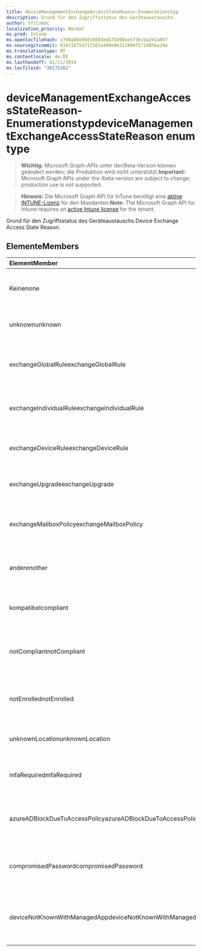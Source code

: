 ```yaml
---
title: deviceManagementExchangeAccessStateReason-Enumerationstyp
description: Grund für den Zugriffsstatus des Geräteaustauschs.
author: tfitzmac
localization_priority: Normal
ms.prod: Intune
ms.openlocfilehash: c788a08e09816683ed575898ee5f36cba241a8bf
ms.sourcegitcommit: 03421b75d717101a499e0b311890f5714056e29e
ms.translationtype: MT
ms.contentlocale: de-DE
ms.lasthandoff: 02/21/2019
ms.locfileid: "30175262"
---
```

# <a name="devicemanagementexchangeaccessstatereason-enum-type"></a><span data-ttu-id="f1a61-103">deviceManagementExchangeAccessStateReason-Enumerationstyp</span><span class="sxs-lookup"><span data-stu-id="f1a61-103">deviceManagementExchangeAccessStateReason enum type</span></span>

> <span data-ttu-id="f1a61-104">**Wichtig:** Microsoft Graph-APIs unter der/Beta-Version können geändert werden; die Produktion wird nicht unterstützt.</span><span class="sxs-lookup"><span data-stu-id="f1a61-104">**Important:** Microsoft Graph APIs under the /beta version are subject to change; production use is not supported.</span></span>

> <span data-ttu-id="f1a61-105">**Hinweis:** Die Microsoft Graph-API für InTune benötigt eine [aktive INTUNE-Lizenz](https://go.microsoft.com/fwlink/?linkid=839381) für den Mandanten.</span><span class="sxs-lookup"><span data-stu-id="f1a61-105">**Note:** The Microsoft Graph API for Intune requires an [active Intune license](https://go.microsoft.com/fwlink/?linkid=839381) for the tenant.</span></span>

<span data-ttu-id="f1a61-106">Grund für den Zugriffsstatus des Geräteaustauschs.</span><span class="sxs-lookup"><span data-stu-id="f1a61-106">Device Exchange Access State Reason.</span></span>

## <a name="members"></a><span data-ttu-id="f1a61-107">Elemente</span><span class="sxs-lookup"><span data-stu-id="f1a61-107">Members</span></span>
|<span data-ttu-id="f1a61-108">Element</span><span class="sxs-lookup"><span data-stu-id="f1a61-108">Member</span></span>|<span data-ttu-id="f1a61-109">Wert</span><span class="sxs-lookup"><span data-stu-id="f1a61-109">Value</span></span>|<span data-ttu-id="f1a61-110">Beschreibung</span><span class="sxs-lookup"><span data-stu-id="f1a61-110">Description</span></span>|
|:---|:---|:---|
|<span data-ttu-id="f1a61-111">Keine</span><span class="sxs-lookup"><span data-stu-id="f1a61-111">none</span></span>|<span data-ttu-id="f1a61-112">0</span><span class="sxs-lookup"><span data-stu-id="f1a61-112">0</span></span>|<span data-ttu-id="f1a61-113">Kein aus Exchange ermittelter Zugriffsstatus Grund</span><span class="sxs-lookup"><span data-stu-id="f1a61-113">No access state reason discovered from Exchange</span></span>|
|<span data-ttu-id="f1a61-114">unknown</span><span class="sxs-lookup"><span data-stu-id="f1a61-114">unknown</span></span>|<span data-ttu-id="f1a61-115">1</span><span class="sxs-lookup"><span data-stu-id="f1a61-115">1</span></span>|<span data-ttu-id="f1a61-116">UnBekannter Zugriffsstatus Grund</span><span class="sxs-lookup"><span data-stu-id="f1a61-116">Unknown access state reason</span></span>|
|<span data-ttu-id="f1a61-117">exchangeGlobalRule</span><span class="sxs-lookup"><span data-stu-id="f1a61-117">exchangeGlobalRule</span></span>|<span data-ttu-id="f1a61-118">2</span><span class="sxs-lookup"><span data-stu-id="f1a61-118">2</span></span>|<span data-ttu-id="f1a61-119">Von der globalen Exchange-Regel festgelegter Zugriffsstatus</span><span class="sxs-lookup"><span data-stu-id="f1a61-119">Access state determined by Exchange Global rule</span></span>|
|<span data-ttu-id="f1a61-120">exchangeIndividualRule</span><span class="sxs-lookup"><span data-stu-id="f1a61-120">exchangeIndividualRule</span></span>|<span data-ttu-id="f1a61-121">3</span><span class="sxs-lookup"><span data-stu-id="f1a61-121">3</span></span>|<span data-ttu-id="f1a61-122">Von Exchange Individual Rule festgelegter Zugriffsstatus</span><span class="sxs-lookup"><span data-stu-id="f1a61-122">Access state determined by Exchange Individual rule</span></span>|
|<span data-ttu-id="f1a61-123">exchangeDeviceRule</span><span class="sxs-lookup"><span data-stu-id="f1a61-123">exchangeDeviceRule</span></span>|<span data-ttu-id="f1a61-124">4</span><span class="sxs-lookup"><span data-stu-id="f1a61-124">4</span></span>|<span data-ttu-id="f1a61-125">Von der Exchange-Geräteregel festgelegter Zugriffsstatus</span><span class="sxs-lookup"><span data-stu-id="f1a61-125">Access state determined by Exchange Device rule</span></span>|
|<span data-ttu-id="f1a61-126">exchangeUpgrade</span><span class="sxs-lookup"><span data-stu-id="f1a61-126">exchangeUpgrade</span></span>|<span data-ttu-id="f1a61-127">5</span><span class="sxs-lookup"><span data-stu-id="f1a61-127">5</span></span>|<span data-ttu-id="f1a61-128">Zugriffsstatus aufgrund des Exchange-Upgrades</span><span class="sxs-lookup"><span data-stu-id="f1a61-128">Access state due to Exchange upgrade</span></span>|
|<span data-ttu-id="f1a61-129">exchangeMailboxPolicy</span><span class="sxs-lookup"><span data-stu-id="f1a61-129">exchangeMailboxPolicy</span></span>|<span data-ttu-id="f1a61-130">6</span><span class="sxs-lookup"><span data-stu-id="f1a61-130">6</span></span>|<span data-ttu-id="f1a61-131">Von Exchange-Postfachrichtlinien festgelegter Zugriffsstatus</span><span class="sxs-lookup"><span data-stu-id="f1a61-131">Access state determined by Exchange Mailbox Policy</span></span>|
|<span data-ttu-id="f1a61-132">anderen</span><span class="sxs-lookup"><span data-stu-id="f1a61-132">other</span></span>|<span data-ttu-id="f1a61-133">7</span><span class="sxs-lookup"><span data-stu-id="f1a61-133">7</span></span>|<span data-ttu-id="f1a61-134">Von Exchange festgelegter Zugriffsstatus</span><span class="sxs-lookup"><span data-stu-id="f1a61-134">Access state determined by Exchange</span></span>|
|<span data-ttu-id="f1a61-135">kompatibel</span><span class="sxs-lookup"><span data-stu-id="f1a61-135">compliant</span></span>|<span data-ttu-id="f1a61-136">8</span><span class="sxs-lookup"><span data-stu-id="f1a61-136">8</span></span>|<span data-ttu-id="f1a61-137">Von Compliance Challenge erteilte Zugriffsstatus</span><span class="sxs-lookup"><span data-stu-id="f1a61-137">Access state granted by compliance challenge</span></span>|
|<span data-ttu-id="f1a61-138">notCompliant</span><span class="sxs-lookup"><span data-stu-id="f1a61-138">notCompliant</span></span>|<span data-ttu-id="f1a61-139">9</span><span class="sxs-lookup"><span data-stu-id="f1a61-139">9</span></span>|<span data-ttu-id="f1a61-140">Von Compliance-Herausforderungen gesperrter Zugriffsstatus</span><span class="sxs-lookup"><span data-stu-id="f1a61-140">Access state revoked by compliance challenge</span></span>|
|<span data-ttu-id="f1a61-141">notEnrolled</span><span class="sxs-lookup"><span data-stu-id="f1a61-141">notEnrolled</span></span>|<span data-ttu-id="f1a61-142">10</span><span class="sxs-lookup"><span data-stu-id="f1a61-142">10</span></span>|<span data-ttu-id="f1a61-143">Von der Verwaltungs Herausforderung gesperrter Zugriffsstatus</span><span class="sxs-lookup"><span data-stu-id="f1a61-143">Access state revoked by management challenge</span></span>|
|<span data-ttu-id="f1a61-144">unknownLocation</span><span class="sxs-lookup"><span data-stu-id="f1a61-144">unknownLocation</span></span>|<span data-ttu-id="f1a61-145">12</span><span class="sxs-lookup"><span data-stu-id="f1a61-145">12</span></span>|<span data-ttu-id="f1a61-146">Zugriffsstatus aufgrund eines unbekannten Standorts</span><span class="sxs-lookup"><span data-stu-id="f1a61-146">Access state due to unknown location</span></span>|
|<span data-ttu-id="f1a61-147">mfaRequired</span><span class="sxs-lookup"><span data-stu-id="f1a61-147">mfaRequired</span></span>|<span data-ttu-id="f1a61-148">13</span><span class="sxs-lookup"><span data-stu-id="f1a61-148">13</span></span>|<span data-ttu-id="f1a61-149">Zugriffsstatus aufgrund der MFA-Herausforderung</span><span class="sxs-lookup"><span data-stu-id="f1a61-149">Access state due to MFA challenge</span></span>|
|<span data-ttu-id="f1a61-150">azureADBlockDueToAccessPolicy</span><span class="sxs-lookup"><span data-stu-id="f1a61-150">azureADBlockDueToAccessPolicy</span></span>|<span data-ttu-id="f1a61-151">14</span><span class="sxs-lookup"><span data-stu-id="f1a61-151">14</span></span>|<span data-ttu-id="f1a61-152">Von der AAD-Zugriffsrichtlinie gesperrter Zugriffsstatus</span><span class="sxs-lookup"><span data-stu-id="f1a61-152">Access State revoked by AAD Access Policy</span></span>|
|<span data-ttu-id="f1a61-153">compromisedPassword</span><span class="sxs-lookup"><span data-stu-id="f1a61-153">compromisedPassword</span></span>|<span data-ttu-id="f1a61-154">15</span><span class="sxs-lookup"><span data-stu-id="f1a61-154">15</span></span>|<span data-ttu-id="f1a61-155">Zugriffsstatus, der durch ein kompromittiertes Kennwort widerrufen wurde</span><span class="sxs-lookup"><span data-stu-id="f1a61-155">Access State revoked by compromised password</span></span>|
|<span data-ttu-id="f1a61-156">deviceNotKnownWithManagedApp</span><span class="sxs-lookup"><span data-stu-id="f1a61-156">deviceNotKnownWithManagedApp</span></span>|<span data-ttu-id="f1a61-157">16</span><span class="sxs-lookup"><span data-stu-id="f1a61-157">16</span></span>|<span data-ttu-id="f1a61-158">Von der Herausforderung der verwalteten Anwendung gesperrter Zugriffsstatus</span><span class="sxs-lookup"><span data-stu-id="f1a61-158">Access state revoked by managed application challenge</span></span>|




